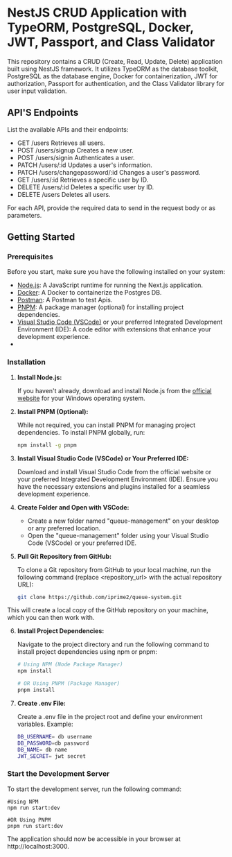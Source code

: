 # NestJS CRUD Application with TypeORM, PostgreSQL, Docker, JWT, Passport, and Class Validator

This repository contains a CRUD (Create, Read, Update, Delete) application built using NestJS framework. It utilizes TypeORM as the database toolkit, PostgreSQL as the database engine, Docker for containerization, JWT for authorization, Passport for authentication, and the Class Validator library for user input validation.

## API'S Endpoints

List the available APIs and their endpoints:

- GET /users Retrieves all users.
- POST /users/signup Creates a new user.
- POST /users/signin Authenticates a user.
- PATCH /users/:id Updates a user's information.
- PATCH /users/changepassword/:id Changes a user's password.
- GET /users/:id Retrieves a specific user by ID.
- DELETE /users/:id Deletes a specific user by ID.
- DELETE /users Deletes all users.

For each API, provide the required data to send in the request body or as parameters.

## Getting Started

### Prerequisites

Before you start, make sure you have the following installed on your system:

- [Node.js](https://nodejs.org/en/download/): A JavaScript runtime for running the Next.js application.
- [Docker](https://nodejs.org/en/download/): A Docker to containerize the Postgres DB.
- [Postman](https://nodejs.org/en/download/): A Postman to test Apis.
- [PNPM](https://pnpm.io/): A package manager (optional) for installing project dependencies.
- [Visual Studio Code (VSCode)](https://code.visualstudio.com/download) or your preferred Integrated Development Environment (IDE): A code editor with extensions that enhance your development experience.
- 

### Installation

1. **Install Node.js:**

   If you haven't already, download and install Node.js from the [official website](https://nodejs.org/en/download/) for your Windows operating system.

2. **Install PNPM (Optional):**

   While not required, you can install PNPM for managing project dependencies. To install PNPM globally, run:

   ```bash
   npm install -g pnpm

3. **Install Visual Studio Code (VSCode) or Your Preferred IDE:**

   Download and install Visual Studio Code from the official website or your preferred Integrated Development Environment (IDE). Ensure you have the necessary extensions and plugins installed for a seamless development experience.

4. **Create Folder and Open with VSCode:**

   - Create a new folder named "queue-management" on your desktop or any preferred location.
   - Open the "queue-management" folder using your Visual Studio Code (VSCode) or your preferred IDE.

5. **Pull Git Repository from GitHub:**

   To clone a Git repository from GitHub to your local machine, run the following command (replace <repository_url> with the actual repository URL):

   ```bash
   git clone https://github.com/iprime2/queue-system.git


This will create a local copy of the GitHub repository on your machine, which you can then work with.

6. **Install Project Dependencies:**

   Navigate to the project directory and run the following command to install project dependencies using npm or pnpm:

   ```bash
   # Using NPM (Node Package Manager)
   npm install

   # OR Using PNPM (Package Manager)
   pnpm install

7. **Create .env File:**

   Create a .env file in the project root and define your environment variables. Example:

   ```bash
   DB_USERNAME= db username
   DB_PASSWORD=db password
   DB_NAME= db name
   JWT_SECRET= jwt secret

### Start the Development Server

   To start the development server, run the following command:

    #Using NPM 
    npm run start:dev
      
    #OR Using PNPM
    pnpm run start:dev

The application should now be accessible in your browser at http://localhost:3000.
